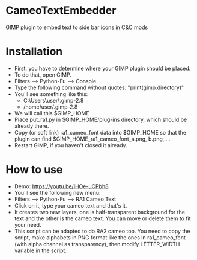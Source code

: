 # CameoTextEmbedder

GIMP plugin to embed text to side bar icons in C&amp;C mods

# Installation

* First, you have to determine where your GIMP plugin should be placed.
* To do that, open GIMP.
* Filters --> Python-Fu --> Console
* Type the following command without quotes: "print(gimp.directory)"
* You'll see something like this:
  * C:\\Users\user\\.gimp-2.8
  * /home/user/.gimp-2.8
* We will call this $GIMP\_HOME
* Place put\_ra1.py in $GIMP_HOME/plug-ins directory, which should be already there.
* Copy (or soft link) ra1\_cameo\_font data into $GIMP\_HOME so that
  the plugin can find $GIMP\_HOME\_ra1\_cameo\_font\_a.png, b.png, ...
* Restart GIMP, if you haven't closed it already.

# How to use

* Demo: https://youtu.be/IHOe-uCPbh8
* You'll see the following new menu:
* Filters --> Python-Fu --> RA1 Cameo Text
* Click on it, type your cameo text and that's it.
* It creates two new layers, one is half-transparent background for the text
  and the other is the cameo text. You can move or delete them to fit your need.
* This script can be adapted to do RA2 cameo too.
  You need to copy the script, make alphabets in PNG format
  like the ones in ra1\_cameo\_font (with alpha channel as transparency),
  then modify LETTER\_WIDTH variable in the script.
